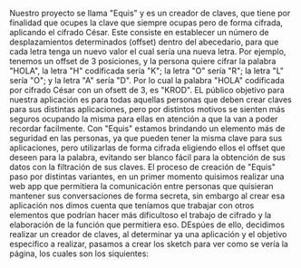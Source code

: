 Nuestro proyecto se llama "Equis" y es un creador de claves, que tiene por finalidad que ocupes la clave que siempre ocupas pero de forma cifrada, aplicando el cifrado César. Este consiste en establecer un número de desplazamientos determinados (offset) dentro del abecedario, para que cada letra tenga un nuevo valor el cual sería una nueva letra. Por ejemplo, tenemos un offset de 3 posiciones, y la persona quiere cifrar la palabra "HOLA", la letra "H" codificada sería "K"; la letra "O" sería "R"; la letra "L" sería "O"; y la letra "A" sería "D". Por lo cual la palabra "HOLA" codificada por cifrado César con un ofsett de 3, es "KROD". 
EL público objetivo para nuestra aplicación es para todas aquellas personas que deben crear claves para sus distintas aplicaciones, pero por distintos motivos se sienten más seguros ocupando la misma para ellas en atención a que la van a poder recordar facilmente. Con "Equis" estamos brindando un elemento más de seguridad en las personas, ya que pueden tener la misma clave para sus aplicaciones, pero utilizarlas de forma cifrada eligiendo ellos el offset que deseen para la palabra, evitando ser blanco fácil para la obtención de sus datos con la filtración de sus claves. 
El proceso de creación de "Equis" paso por distintas variantes, en un primer momento quisimos realizar una web app que permitiera la comunicación entre personas que quisieran mantener sus conversaciones de forma secreta, sin embargo al crear esa aplicación nos dimos cuenta que teníamos que trabajar con otros elementos que podrían hacer más dificultoso el trabajo de cifrado y la elaboración de la función que permitiera eso. DEspúes de ello, decidimos realizar un creador de claves, al determinar ya una aplicación y el objetivo especifico a realizar, pasamos a crear los sketch para ver como se vería la página, los cuales son los siquientes: 
